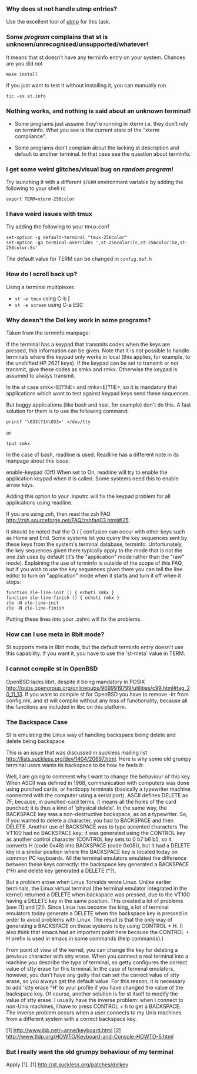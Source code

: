 ### Why does st not handle utmp entries?

Use the excellent tool of [utmp](http://git.suckless.org/utmp/) for this task.

### Some _program_ complains that st is unknown/unrecognised/unsupported/whatever!

It means that st doesn’t have any terminfo entry on your system. Chances are you did not 

    make install

If you just want to test it without installing it, you can manually run

    tic -sx st.info

### Nothing works, and nothing is said about an unknown terminal!

  * Some programs just assume they’re running in xterm i.e. they don’t rely on
    terminfo. What you see is the current state of the “xterm compliance”.

  * Some programs don’t complain about the lacking st description and default to
    another terminal. In that case see the question about terminfo.

### I get some weird glitches/visual bug on _random program_!

Try launching it with a different `$TERM` environment variable
by adding the following to your shell rc

    export TERM=xterm-256color

### I have weird issues with tmux

Try adding the following to your tmux.conf

    set-option -g default-terminal "tmux-256color"
    set-option -ga terminal-overrides ',st-256color:Tc,st-256color:Se,st-256color:Ss'

The default value for TERM can be changed in `config.def.h`

### How do I scroll back up?

Using a terminal multiplexer.

  * `st -e tmux` using C-b [
  * `st -e screen` using C-a ESC

### Why doesn't the Del key work in some programs?

Taken from the terminfo manpage:

If the terminal has a keypad that transmits codes when the keys
are pressed, this information can be given. Note that it is not
possible to handle terminals where the keypad only works in
local (this applies, for example, to the unshifted HP 2621 keys).
If the keypad can be set to transmit or not transmit, give these
codes as smkx and rmkx. Otherwise the keypad is assumed to
always transmit.

In the st case smkx=E[?1hE= and rmkx=E[?1lE>, so it is mandatory that
applications which want to test against keypad keys send these
sequences.

But buggy applications (like bash and irssi, for example) don't do this. A fast
solution for them is to use the following command:

    printf '\033[?1h\033=' >/dev/tty

or

    tput smkx

In the case of bash, readline is used. Readline has a different note in its
manpage about this issue:

enable-keypad (Off)
When set to On, readline will try to enable the
application keypad when it is called. Some systems
need this to enable arrow keys.

Adding this option to your .inputrc will fix the keypad problem for all
applications using readline.

If you are using zsh, then read the zsh FAQ
<http://zsh.sourceforge.net/FAQ/zshfaq03.html#l25>:

It should be noted that the O / [ confusion can occur with other keys
such as Home and End. Some systems let you query the key sequences
sent by these keys from the system's terminal database, terminfo.
Unfortunately, the key sequences given there typically apply to the
mode that is not the one zsh uses by default (it's the "application"
mode rather than the "raw" mode). Explaining the use of terminfo is
outside of the scope of this FAQ, but if you wish to use the key
sequences given there you can tell the line editor to turn on
"application" mode when it starts and turn it off when it stops:

    function zle-line-init () { echoti smkx }
    function zle-line-finish () { echoti rmkx }
    zle -N zle-line-init
    zle -N zle-line-finish

Putting these lines into your .zshrc will fix the problems.

### How can I use meta in 8bit mode?

St supports meta in 8bit mode, but the default terminfo entry doesn't
use this capability. If you want it, you have to use the 'st-meta' value
in TERM.

### I cannot compile st in OpenBSD

OpenBSD lacks librt, despite it being mandatory in POSIX
<http://pubs.opengroup.org/onlinepubs/9699919799/utilities/c99.html#tag_20_11_13>.
If you want to compile st for OpenBSD you have to remove -lrt from config.mk, and
st will compile without any loss of functionality, because all the functions are
included in libc on this platform.

### The Backspace Case

St is emulating the Linux way of handling backspace being delete and delete being
backspace.

This is an issue that was discussed in suckless mailing list
<http://lists.suckless.org/dev/1404/20697.html>. Here is why some old grumpy
terminal users wants its backspace to be how he feels it:

Well, I am going to comment why I want to change the behaviour
of this key. When ASCII was defined in 1968, communication
with computers was done using punched cards, or hardcopy
terminals (basically a typewriter machine connected with the
computer using a serial port).  ASCII defines DELETE as 7F,
because, in punched-card terms, it means all the holes of the
card punched; it is thus a kind of 'physical delete'. In the
same way, the BACKSPACE key was a non-destructive backspace,
as on a typewriter.  So, if you wanted to delete a character,
you had to BACKSPACE and then DELETE.
Another use of BACKSPACE was to type accented characters
The VT100 had no BACKSPACE key; it was generated using the
CONTROL key as another control character (CONTROL key sets to
0 b7 b6 b5, so it converts H (code 0x48) into BACKSPACE (code
0x08)), but it had a DELETE key in a similar position where
the BACKSPACE key is located today on common PC keyboards.
All the terminal emulators emulated the difference between
these keys correctly: the backspace key generated a BACKSPACE
(^H) and delete key generated a DELETE (^?).

But a problem arose when Linus Torvalds wrote Linux. Unlike
earlier terminals, the Linux virtual terminal (the terminal
emulator integrated in the kernel) returned a DELETE when
backspace was pressed, due to the VT100 having a DELETE key in
the same position.  This created a lot of problems (see [1]
and [2]). Since Linux has become the king, a lot of terminal
emulators today generate a DELETE when the backspace key is
pressed in order to avoid problems with Linux. The result is
that the only way of generating a BACKSPACE on these systems
is by using CONTROL + H. (I also think that emacs had an
important point here because the CONTROL + H prefix is used
in emacs in some commands (help commands).)

From point of view of the kernel, you can change the key
for deleting a previous character with stty erase. When you
connect a real terminal into a machine you describe the type
of terminal, so getty configures the correct value of stty
erase for this terminal. In the case of terminal emulators,
however, you don't have any getty that can set the correct
value of stty erase, so you always get the default value.
For this reason, it is necessary to add 'stty erase ^H' to your
profile if you have changed the value of the backspace key.
Of course, another solution is for st itself to modify the
value of stty erase.  I usually have the inverse problem:
when I connect to non-Unix machines, I have to press CONTROL +
h to get a BACKSPACE. The inverse problem occurs when a user
connects to my Unix machines from a different system with a
correct backspace key.

[1] http://www.ibb.net/~anne/keyboard.html
[2] http://www.tldp.org/HOWTO/Keyboard-and-Console-HOWTO-5.html

### But I really want the old grumpy behaviour of my terminal

Apply [1].
[1] http://st.suckless.org/patches/delkey

